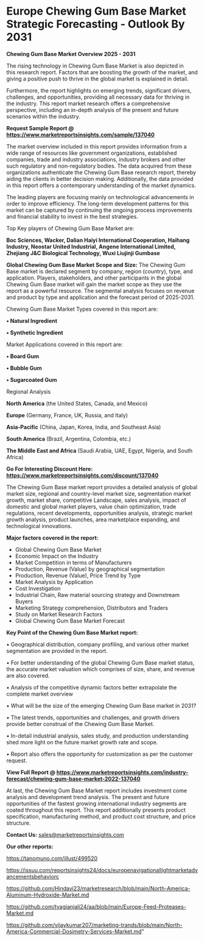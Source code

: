  # Europe Chewing Gum Base Market Strategic Forecasting - Outlook By 2031

<Strong> Chewing Gum Base Market Overview 2025 - 2031</strong>

The rising technology in Chewing Gum Base Market is also depicted in this research report. Factors that are boosting the growth of the market, and giving a positive push to thrive in the global market is explained in detail.

Furthermore, the report highlights on emerging trends, significant drivers, challenges, and opportunities, providing all necessary data for thriving in the industry. This report market research offers a comprehensive perspective, including an in-depth analysis of the present and future scenarios within the industry.

<strong>Request Sample Report @ <a href=https://www.marketreportsinsights.com/sample/137040>https://www.marketreportsinsights.com/sample/137040</a></strong>

The market overview included in this report provides information from a wide range of resources like government organizations, established companies, trade and industry associations, industry brokers and other such regulatory and non-regulatory bodies. The data acquired from these organizations authenticate the Chewing Gum Base research report, thereby aiding the clients in better decision making. Additionally, the data provided in this report offers a contemporary understanding of the market dynamics.

The leading players are focusing mainly on technological advancements in order to improve efficiency. The long-term development patterns for this market can be captured by continuing the ongoing process improvements and financial stability to invest in the best strategies.

Top Key players of Chewing Gum Base Market are:

<strong>Boc Sciences, Wacker, Dalian Haiyi International Cooperation, Haihang Industry, Neostar United Industrial, Angene International Limited, Zhejiang J&C Biological Technology, Wuxi Liujinji Gumbase</strong>

<strong><b>Global Chewing Gum Base Market Scope and Size:</b></strong>
The Chewing Gum Base market is declared segment by company, region (country), type, and application. Players, stakeholders, and other participants in the global Chewing Gum Base market will gain the market scope as they use the report as a powerful resource. The segmental analysis focuses on revenue and product by type and application and the forecast period of 2025-2031.

Chewing Gum Base Market Types covered in this report are:

<strong>• Natural Ingredient

• Synthetic Ingredient</strong>

Market Applications covered in this report are:

<strong>• Board Gum

• Bubble Gum

• Sugarcoated Gum</strong> 

Regional Analysis

<strong>North America</strong> (the United States, Canada, and Mexico)

<strong>Europe</strong> (Germany, France, UK, Russia, and Italy)

<strong>Asia-Pacific</strong> (China, Japan, Korea, India, and Southeast Asia)

<strong>South America</strong> (Brazil, Argentina, Colombia, etc.)

<strong>The Middle East and Africa</strong> (Saudi Arabia, UAE, Egypt, Nigeria, and South Africa)

<strong>Go For Interesting Discount Here: <a href=https://www.marketreportsinsights.com/discount/137040>https://www.marketreportsinsights.com/discount/137040</a></strong>

The Chewing Gum Base market report provides a detailed analysis of global market size, regional and country-level market size, segmentation market growth, market share, competitive Landscape, sales analysis, impact of domestic and global market players, value chain optimization, trade regulations, recent developments, opportunities analysis, strategic market growth analysis, product launches, area marketplace expanding, and technological innovations.

<strong><b>Major factors covered in the report:</b></strong>
<ul>
  <li>Global Chewing Gum Base Market </li>
  <li>Economic Impact on the Industry</li>
  <li>Market Competition in terms of Manufacturers</li>
  <li>Production, Revenue (Value) by geographical segmentation</li>
  <li>Production, Revenue (Value), Price Trend by Type</li>
  <li>Market Analysis by Application</li>
  <li>Cost Investigation</li>
  <li>Industrial Chain, Raw material sourcing strategy and Downstream Buyers</li>
  <li>Marketing Strategy comprehension, Distributors and Traders</li>
  <li>Study on Market Research Factors</li>
  <li>Global Chewing Gum Base Market Forecast</li>
</ul>

<strong><b>Key Point of the Chewing Gum Base Market report:</b></strong>

• Geographical distribution, company profiling, and various other market segmentation are provided in the report.

• For better understanding of the global Chewing Gum Base market status, the accurate market valuation which comprises of size, share, and revenue are also covered.

• Analysis of the competitive dynamic factors better extrapolate the complete market overview

• What will be the size of the emerging Chewing Gum Base market in 2031?

• The latest trends, opportunities and challenges, and growth drivers provide better construal of the Chewing Gum Base Market.

• In-detail industrial analysis, sales study, and production understanding shed more light on the future market growth rate and scope.

• Report also offers the opportunity for customization as per the customer request.

<strong><b>View Full Report @ <a href=https://www.marketreportsinsights.com/industry-forecast/chewing-gum-base-market-2022-137040>https://www.marketreportsinsights.com/industry-forecast/chewing-gum-base-market-2022-137040</a></b></strong>


At last, the Chewing Gum Base Market report includes investment come analysis and development trend analysis. The present and future opportunities of the fastest growing international industry segments are coated throughout this report. This report additionally presents product specification, manufacturing method, and product cost structure, and price structure.

<strong>Contact Us:</strong>
sales@marketreportsinsights.com

<strong>Our other reports:</strong>

<a href=https://tanomuno.com/illust/499520>https://tanomuno.com/illust/499520</a>

<a href=https://issuu.com/reportsinsights24/docs/europenavigationallightmarketadvancementsbehaviorc>https://issuu.com/reportsinsights24/docs/europenavigationallightmarketadvancementsbehaviorc</a>

<a href=https://github.com/Hindavi23/marketresearch/blob/main/North-America-Aluminum-Hydroxide-Market.md>https://github.com/Hindavi23/marketresearch/blob/main/North-America-Aluminum-Hydroxide-Market.md</a>

<a href=https://github.com/tyagianjali24/aa/blob/main/Europe-Feed-Proteases-Market.md>https://github.com/tyagianjali24/aa/blob/main/Europe-Feed-Proteases-Market.md</a>

<a href=https://github.com/vijaykumar207/marketing-trands/blob/main/North-America-Commercial-Dosimetry-Services-Market.md>https://github.com/vijaykumar207/marketing-trands/blob/main/North-America-Commercial-Dosimetry-Services-Market.md</a>"
